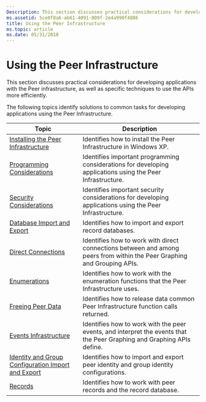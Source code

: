 ```yaml
---
Description: This section discusses practical considerations for developing applications with the Peer infrastructure, as well as specific techniques to use the APIs more efficiently.
ms.assetid: 5ce0f8a6-ab61-4091-809f-2e4a990f4886
title: Using the Peer Infrastructure
ms.topic: article
ms.date: 05/31/2018
---
```


# Using the Peer Infrastructure

This section discusses practical considerations for developing applications with the Peer infrastructure, as well as specific techniques to use the APIs more efficiently.

The following topics identify solutions to common tasks for developing applications using the Peer Infrastructure.



| Topic                                                                                                        | Description                                                                                                             |
|--------------------------------------------------------------------------------------------------------------|-------------------------------------------------------------------------------------------------------------------------|
| [Installing the Peer Infrastructure](installing-the-peer-infrastructure.md)                                 | Identifies how to install the Peer Infrastructure in Windows XP.                                                        |
| [Programming Considerations](programming-considerations.md)                                                 | Identifies important programming considerations for developing applications using the Peer Infrastructure.              |
| [Security Considerations](security-considerations.md)                                                       | Identifies important security considerations for developing applications using the Peer Infrastructure.                 |
| [Database Import and Export](database-import-and-export.md)                                                 | Identifies how to import and export record databases.                                                                   |
| [Direct Connections](direct-connections.md)                                                                 | Identifies how to work with direct connections between and among peers from within the Peer Graphing and Grouping APIs. |
| [Enumerations](enumerations.md)                                                                             | Identifies how to work with the enumeration functions that the Peer Infrastructure uses.                                |
| [Freeing Peer Data](freeing-peer-data.md)                                                                   | Identifies how to release data common Peer Infrastructure function calls returned.                                      |
| [Events Infrastructure](peer-events-infrastructure.md)                                                      | Identifies how to work with the peer events, and interpret the events that the Peer Graphing and Graphing APIs define.  |
| [Identity and Group Configuration Import and Export](identity-and-group-configuration-import-and-export.md) | Identifies how to import and export peer identity and group identity configurations.                                    |
| [Records](records.md)                                                                                       | Identifies how to work with peer records and the record database.                                                       |



 

 

 



